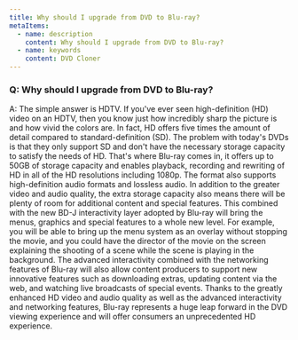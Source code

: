 ```yaml
---
title: Why should I upgrade from DVD to Blu-ray?
metaItems:
  - name: description
    content: Why should I upgrade from DVD to Blu-ray?
  - name: keywords
    content: DVD Cloner
---
```


### Q: Why should I upgrade from DVD to Blu-ray?

A: 
The simple answer is HDTV. If you've ever seen high-definition (HD) video on an HDTV, then you know just how incredibly sharp the picture is and how vivid the colors are. In fact, HD offers five times the amount of detail compared to standard-definition (SD). The problem with today's DVDs is that they only support SD and don't have the necessary storage capacity to satisfy the needs of HD. That's where Blu-ray comes in, it offers up to 50GB of storage capacity and enables playback, recording and rewriting of HD in all of the HD resolutions including 1080p. The format also supports high-definition audio formats and lossless audio. In addition to the greater video and audio quality, the extra storage capacity also means there will be plenty of room for additional content and special features. This combined with the new BD-J interactivity layer adopted by Blu-ray will bring the menus, graphics and special features to a whole new level. For example, you will be able to bring up the menu system as an overlay without stopping the movie, and you could have the director of the movie on the screen explaining the shooting of a scene while the scene is playing in the background. The advanced interactivity combined with the networking features of Blu-ray will also allow content producers to support new innovative features such as downloading extras, updating content via the web, and watching live broadcasts of special events. Thanks to the greatly enhanced HD video and audio quality as well as the advanced interactivity and networking features, Blu-ray represents a huge leap forward in the DVD viewing experience and will offer consumers an unprecedented HD experience.


